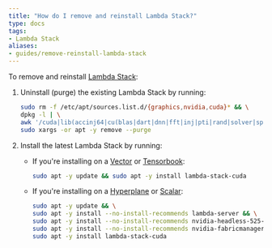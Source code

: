 ```yaml
---
title: "How do I remove and reinstall Lambda Stack?"
type: docs
tags:
- Lambda Stack
aliases:
- guides/remove-reinstall-lambda-stack
---
```


To remove and reinstall
[Lambda Stack](https://lambdalabs.com/lambda-stack-deep-learning-software):

1. Uninstall (purge) the existing Lambda Stack by running:

   ```bash
   sudo rm -f /etc/apt/sources.list.d/{graphics,nvidia,cuda}* && \
   dpkg -l | \
   awk '/cuda|lib(accinj64|cu(blas|dart|dnn|fft|inj|pti|rand|solver|sparse)|magma|nccl|npp|nv[^p])|nv(idia|ml)|tensor(flow|board)|torch/ { print $2 }' | \
   sudo xargs -or apt -y remove --purge
   ```

1. Install the latest Lambda Stack by running:

   - If you're installing on a
     [Vector](https://lambdalabs.com/gpu-workstations/vector) or
     [Tensorbook](https://lambdalabs.com/deep-learning/laptops/tensorbook):

     ```bash
     sudo apt -y update && sudo apt -y install lambda-stack-cuda
     ```

   - If you're installing on a
     [Hyperplane](https://lambdalabs.com/deep-learning/servers/hyperplane-a100)
     or [Scalar](https://lambdalabs.com/products/blade):

     ```bash
     sudo apt -y update && \
     sudo apt -y install --no-install-recommends lambda-server && \
     sudo apt -y install --no-install-recommends nvidia-headless-525-server && \
     sudo apt -y install --no-install-recommends nvidia-fabricmanager-525 && \
     sudo apt -y install lambda-stack-cuda
     ```
